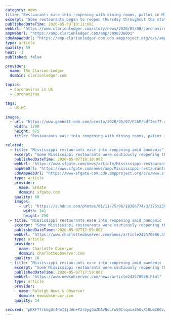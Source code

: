 ```yaml
---
category: news
title: "Restaurants ease into reopening with dining rooms, patios in Mississippi"
excerpt: "Some restaurants began to reopen Thursday throughout the state while others maintained curbside or delivery-only services."
publishedDateTime: 2020-05-08T10:11:00Z
webUrl: "https://www.clarionledger.com/story/news/2020/05/08/coronavirus-restaurants-reopen-parts-mississippi/3090236001/"
ampWebUrl: "https://amp.clarionledger.com/amp/3090236001"
cdnAmpWebUrl: "https://amp-clarionledger-com.cdn.ampproject.org/c/s/amp.clarionledger.com/amp/3090236001"
type: article
quality: 59
heat: -1
published: false

provider:
  name: The Clarion-Ledger
  domain: clarionledger.com

topics:
  - Coronavirus in US
  - Coronavirus

tags:
  - US-MS

images:
  - url: "https://www.gannett-cdn.com/presto/2020/05/07/PJAM/bdf2ec77-aab1-49b4-baa5-02b8a3d12d85-restaurants._coronavirus_1.jpg?auto=webp&crop=3998,2249,x0,y123&format=pjpg&width=1200"
    width: 1200
    height: 675
    title: "Restaurants ease into reopening with dining rooms, patios in Mississippi"

related:
  - title: "Mississippi restaurants ease into reopening amid pandemic"
    excerpt: "Some Mississippi restaurants were cautiously reopening their dining rooms and patios Thursday as Gov. Tate Reeves eased restrictions he imposed weeks ago to try to slow the spread of the new coronavirus."
    publishedDateTime: 2020-05-07T18:19:00Z
    webUrl: "https://www.sfgate.com/news/article/Mississippi-restaurants-ease-into-reopening-amid-15254242.php"
    ampWebUrl: "https://www.sfgate.com/news/amp/Mississippi-restaurants-ease-into-reopening-amid-15254242.php"
    cdnAmpWebUrl: "https://www-sfgate-com.cdn.ampproject.org/c/s/www.sfgate.com/news/amp/Mississippi-restaurants-ease-into-reopening-amid-15254242.php"
    type: article
    provider:
      name: SFGate
      domain: sfgate.com
    quality: 60
    images:
      - url: "https://s.hdnux.com/photos/01/11/75/06/19386774/3/375x250.jpg"
        width: 341
        height: 250
  - title: "Mississippi restaurants ease into reopening amid pandemic | Charlotte Observer"
    excerpt: "Some Mississippi restaurants were cautiously reopening their dining rooms and patios Thursday as Gov. Tate Reeves eased restrictions he imposed weeks ago to try to slow the spread of the new coronavirus."
    publishedDateTime: 2020-05-07T17:59:00Z
    webUrl: "https://www.charlotteobserver.com/news/article242570986.html"
    type: article
    provider:
      name: Charlotte Observer
      domain: charlotteobserver.com
    quality: 16
  - title: "Mississippi restaurants ease into reopening amid pandemic | Raleigh News & Observer"
    excerpt: "Some Mississippi restaurants were cautiously reopening their dining rooms and patios Thursday as Gov. Tate Reeves eased restrictions he imposed weeks ago to try to slow the spread of the new coronavirus."
    publishedDateTime: 2020-05-07T17:59:00Z
    webUrl: "https://www.newsobserver.com/news/article242570986.html"
    type: article
    provider:
      name: Raleigh News & Observer
      domain: newsobserver.com
    quality: 14

secured: "pKXFYTrkbgUc4ReIIjJAn+Y2rbyg0aZDAvNoLfw59ClqusxZh0vX1UUm2OGv/rcaXNyPT94buP9VUCenUnTAIQ2UkNgi/sJj7WCIiMSEhUJ1Wu6GBYddnvMFLpjnH7ImVuHn544xqBWQIljEyvVaSUcu8AOSjp6fkYQFyB19XL4+N9l571loAiQnGWpfBHimxqBZdwrR2pf2BNjwKPWFMbm3FaB7xlhWOQa+a7Opl84aBsj7ykbmGgu4zVPsVVkzlJKgx47PmwZLTeYYj1sOxRiamRStIv1S+drokgjy98xsvlMDlUgXRbxiH8oyolzc;X6jZfA60VPjnakz9Dwaq1A=="
---
```


